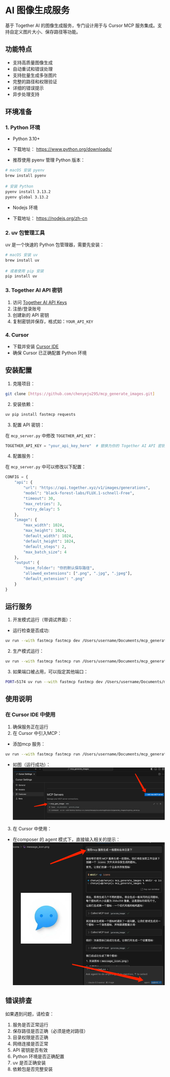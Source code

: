 # AI 图像生成服务

基于 Together AI 的图像生成服务，专门设计用于与 Cursor MCP 服务集成。支持自定义图片大小、保存路径等功能。

## 功能特点

- 支持高质量图像生成
- 自动重试和错误处理
- 支持批量生成多张图片
- 完整的路径和权限验证
- 详细的错误提示
- 异步处理支持

## 环境准备

### 1. Python 环境

- Python 3.10+ 
- 下载地址： https://www.python.org/downloads/

- 推荐使用 pyenv 管理 Python 版本：
```bash
# macOS 安装 pyenv
brew install pyenv

# 安装 Python
pyenv install 3.13.2
pyenv global 3.13.2

```
- Nodejs 环境

- 下载地址： https://nodejs.org/zh-cn  

### 2. uv 包管理工具
uv 是一个快速的 Python 包管理器，需要先安装：

```bash
# macOS 安装 uv
brew install uv

# 或者使用 pip 安装
pip install uv
```

### 3. Together AI API 密钥
1. 访问 [Together AI API Keys](https://api.together.ai/settings/api-keys)
2. 注册/登录账号
3. 创建新的 API 密钥
4. 复制密钥并保存，格式如：`YOUR_API_KEY`

### 4. Cursor 
- 下载并安装 [Cursor IDE](https://cursor.sh/)
- 确保 Cursor 已正确配置 Python 环境

## 安装配置

1. 克隆项目：
```bash
git clone [https://github.com/chenyeju295/mcp_generate_images.git]

```

2. 安装依赖：
```bash
uv pip install fastmcp requests
```

3. 配置 API 密钥：

在 `mcp_server.py` 中修改 `TOGETHER_API_KEY`：
```python
TOGETHER_API_KEY = "your_api_key_here"  # 替换为你的 Together AI API 密钥
```

4. 配置服务：

在 `mcp_server.py` 中可以修改以下配置：

```python
CONFIG = {
    "api": {
        "url": "https://api.together.xyz/v1/images/generations",
        "model": "black-forest-labs/FLUX.1-schnell-Free",
        "timeout": 30,
        "max_retries": 3,
        "retry_delay": 5
    },
    "image": {
        "max_width": 1024,
        "max_height": 1024,
        "default_width": 1024,
        "default_height": 1024,
        "default_steps": 2,
        "max_batch_size": 4
    },
    "output": {
        "base_folder": "你的默认保存路径",
        "allowed_extensions": [".png", ".jpg", ".jpeg"],
        "default_extension": ".png"
    }
}
```

## 运行服务

1. 开发模式运行（带调试界面）：
- 运行检查是否成功:
```bash
uv run --with fastmcp fastmcp dev /Users/username/Documents/mcp_generate_images/mcp_server.py
```
   
2. 生产模式运行：
```bash
uv run --with fastmcp fastmcp run /Users/username/Documents/mcp_generate_images/mcp_server.py
```

3. 如果端口被占用，可以指定其他端口：
```bash
PORT=5174 uv run --with fastmcp fastmcp dev /Users/username/Documents/mcp_generate_images/mcp_server.py
```

## 使用说明

### 在 Cursor IDE 中使用

1. 确保服务正在运行
2. 在 Cursor 中引入MCP：
- 添加mcp 服务：

```bash
uv run --with fastmcp fastmcp run /Users/username/Documents/mcp_generate_images/mcp_server.py
```
- 如图（运行成功）：
![image.png](./images/image.png)

3. 在 Cursor 中使用：
- 在composer 的 agent 模式下，直接输入相关的提示：
![image.png](./images/image_2.png)


## 错误排查

如果遇到问题，请检查：

1. 服务是否正常运行
2. 保存路径是否正确（必须是绝对路径）
3. 目录权限是否正确
4. 网络连接是否正常
5. API 密钥是否有效
6. Python 环境是否正确配置
7. uv 是否正确安装
8. 依赖包是否完整安装